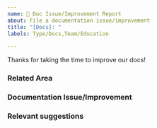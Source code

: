```yaml
---
name: 📖 Doc Issue/Improvement Report
about: File a documentation issue/improvement 
title: "[Docs]: "
labels: Type/Docs,Team/Education

---
```

Thanks for taking the time to improve our docs!

### Related Area
<!-- Uncomment relevant area in Choreo you are reporting the bug against-->

<!--Area/ManagingDevelopment (Develop, deploy, test, component listing etc.) -->
<!--Area/APIM  -->
<!--Area/Observability  -->
<!--Area/AI  -->
<!--Area/LowCode  -->
<!--Area/Connectors  -->
<!--Area/CodeReuse (Publishing reusable connectors, triggers and other artefact to the marketplace) -->
<!--Area/Samples (Getting started samples) -->
<!--Area/Insights  -->
<!--Area/Auth  -->
<!--Area/Billing  -->
<!--Area/CodeServer  -->
<!--Area/DocSite  -->
<!--Area/Other (None Listed Above) -->

### Documentation Issue/Improvement

### Relevant suggestions
<!-- If you are suggesting a text as the solution please specify  -->